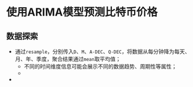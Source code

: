 # 使用ARIMA模型预测比特币价格

## 数据探索
- 通过`resample`，分别传入`D`、`M`、`A-DEC`、`Q-DEC`，将数据从每分钟降为每天、月、年、季度，聚合结果通过`mean`取平均值；
    - 不同的时间维度信息可能会展示不同的数据趋势、周期性等属性；
    - 
- 
